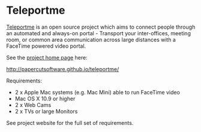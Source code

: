 Teleportme
========

[Teleportme](http://papercutsoftware.github.io/teleportme/) is an open source project which aims to connect people through an automated and always-on portal - Transport your inter-offices, meeting room, or common area communication across large distances with a FaceTime powered video portal.

See the [project home page](http://papercutsoftware.github.io/teleportme/) here: 

http://papercutsoftware.github.io/teleportme/

Requirements: 
* 2 x Apple Mac systems (e.g. Mac Mini) able to run FaceTime video
* Mac OS X 10.9 or higher
* 2 x Web Cams
* 2 x TVs or large Monitors

See project website for the full set of requirements.

